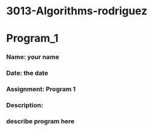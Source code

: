 # 3013-Algorithms-rodriguez

# Program_1
### Name: your name
### Date: the date
### Assignment: Program 1
### Description:
###    describe program here
